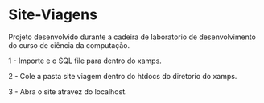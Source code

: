 # Site-Viagens
Projeto desenvolvido durante a cadeira de laboratorio de desenvolvimento do curso de ciência da computação.

1 - Importe e o SQL file para dentro do xamps.

2 - Cole a pasta site viagem dentro do htdocs do diretorio do xamps.

3 - Abra o site atravez do localhost.
